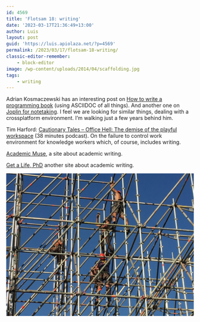 ```yaml
---
id: 4569
title: 'Flotsam 18: writing'
date: '2023-03-17T21:36:49+13:00'
author: Luis
layout: post
guid: 'https://luis.apiolaza.net/?p=4569'
permalink: /2023/03/17/flotsam-18-writing/
classic-editor-remember:
    - block-editor
image: /wp-content/uploads/2014/04/scaffolding.jpg
tags:
    - writing
---
```


Adrian Kosmaczewski has an interesting post on [How to write a programming book](https://akos.ma/blog/how-to-write-a-programming-book/) (using ASCIIDOC of all things). And another one on [Joplin for notetaking](https://akos.ma/blog/joplin-for-note-taking/). I feel we are looking for similar things, dealing with a crossplatform environment. I’m walking just a few years behind him.

Tim Harford: [Cautionary Tales – Office Hell: The demise of the playful workspace](https://timharford.com/2023/03/cautionary-tales-office-hell-the-demise-of-the-playful-workspace/) (38 minutes podcast). On the failure to control work environment for knowledge workers which, of course, includes writing.

[Academic Muse](https://academicmuse.org/), a site about academic writing.

[Get a Life, PhD](http://getalifephd.blogspot.com/) another site about academic writing.

![I keep on using this scaffolding photo, Paris.](/assets/images/scaffolding.jpeg)